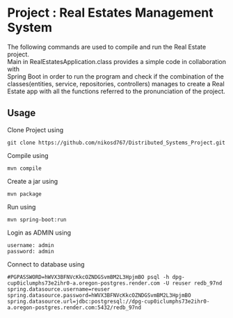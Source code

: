 # Project : Real Estates Management System

The following commands are used to compile and run the Real Estate project. \
Main in RealEstatesApplication.class provides a simple code in collaboration with \
Spring Boot in order to run the program and check if the combination of the \
classes(entities, service, repositories, controllers) manages to create a Real \
Estate app with all the functions referred to the pronunciation of the project. 


## Usage

Clone Project using 

```
git clone https://github.com/nikosd767/Distributed_Systems_Project.git 
```

Compile using 

```
mvn compile
```

Create a jar using 

```
mvn package
```

Run using 

```
mvn spring-boot:run
```

Login as ADMIN using

```
username: admin 
password: admin
```

Connect to database using

```
#PGPASSWORD=hWVX3BFNVcKkcOZNDGSvmBM2L3HpjmBO psql -h dpg-cup0iclumphs73e2ihr0-a.oregon-postgres.render.com -U reuser redb_97nd
spring.datasource.username=reuser
spring.datasource.password=hWVX3BFNVcKkcOZNDGSvmBM2L3HpjmBO
spring.datasource.url=jdbc:postgresql://dpg-cup0iclumphs73e2ihr0-a.oregon-postgres.render.com:5432/redb_97nd
```
